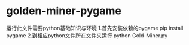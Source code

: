 # golden-miner-pygame
运行此文件需要python基础知识与环境
1.首先安装依赖的pygame
pip install pygame
2.到相应python文件所在文件夹运行
python Gold-Miner.py
